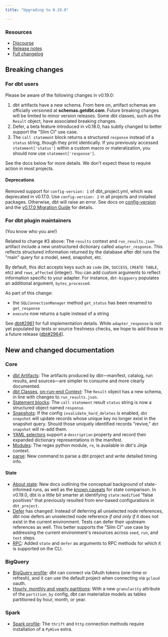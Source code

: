 ```yaml
---
title: "Upgrading to 0.19.0"

---
```


### Resources

- [Discourse](https://discourse.getdbt.com/t/1951)
- [Release notes](https://github.com/dbt-labs/dbt-core/releases/tag/v0.19.0)
- [Full changelog](https://github.com/dbt-labs/dbt-core/blob/0.19.latest/CHANGELOG.md)

## Breaking changes

### For dbt users

Please be aware of the following changes in v0.19.0:

1. dbt artifacts have a new schema. From here on, artifact schemas are officially versioned at **schemas.getdbt.com**. Future breaking changes will be limited to minor version releases. Some dbt classes, such as the `Result` object, have associated breaking changes.
2. Defer, a beta feature introduced in v0.18.0, has subtly changed to better support the "Slim CI" use case.
3. The `call statement` block returns a structured `response` instead of a `status` string, though they print identically. If you previously accessed `statement['status']` within a custom macro or materalization, you should now use `statement['response']`.

See the docs below for more details. We don't expect these to require action in most projects.

#### Deprecations

Removed support for `config-version: 1` of dbt_project.yml, which was deprecated in v0.17.0. Use `config-version: 2` in all projects and installed packages. Otherwise, dbt will raise an error. See docs on [config-version](/reference/project-configs/config-version) and the [v0.17.0 Migration Guide](/guides/migration/versions) for details.

### For dbt plugin maintainers

(You know who you are!)

Related to change #3 above: The `results` context and `run_results.json` artifact include a new unstructured dictionary called `adapter_response`. This reflects structured information returned by the database after dbt runs the "main" query for a model, seed, snapshot, etc.

By default, this dict accepts keys such as `code` (`OK`, `SUCCESS`, `CREATE TABLE`, etc) and `rows_affected` (integer). You can add custom arguments to reflect information specific to your adapter. For instance, `dbt-bigquery` populates an additional argument, `bytes_processed`.

As part of this change:
- the `SQLConnectionManager` method `get_status` has been renamed to `get_response`
- `execute` now returns a tuple instead of a string

See [dbt#2961](https://github.com/dbt-labs/dbt-core/pull/2961) for full implementation details. While `adapter_response` is not yet populated by tests or source freshness checks, we hope to add those in a future release ([dbt#2964](https://github.com/dbt-labs/dbt-core/issues/2964)).

## New and changed documentation

### Core
- [dbt Artifacts](/docs/deploy/artifacts): The <Term id="json" /> artifacts produced by dbt—manifest, catalog, run results, and sources—are simpler to consume and more clearly documented.
- [dbt Classes](/reference/dbt-classes#result-objects), [on-run-end Context](/reference/dbt-jinja-functions/on-run-end-context#results): The `Result` object has a new schema, in line with changes to `run_results.json`.
- [Statement blocks](/reference/dbt-jinja-functions/statement-blocks): The `call statement` result `status` string is now a structured object named `response`.
- [Snapshots](/docs/build/snapshots#snapshot-configurations): If the config `invalidate_hard_deletes` is enabled, `dbt snapshot` will update records whose unique key no longer exist in the snapshot query. Should those uniquely identified records "revive," `dbt snapshot` will re-add them.
- [YAML selectors](/reference/node-selection/yaml-selectors) support a `description` property and record their expanded dictionary representations in the manifest.
- [Modules](/reference/dbt-jinja-functions/modules): The regex python module, `re`, is available in dbt's Jinja context.
- [parse](/reference/commands/parse): New command to parse a dbt project and write detailed timing info.

#### State
- [About state](/docs/deploy/project-state): New docs outlining the conceptual background of state-informed runs, as well as the [known caveats](/reference/node-selection/state-comparison-caveats) for state comparison. In v0.19.0, dbt is a little bit smarter at identifying `state:modified` "false positives" that previously resulted from env-based configurations in `dbt_project`.
- [Defer](/reference/node-selection/defer) has changed: Instead of deferring all unselected node references, dbt now defers an unselected node reference _if and only if_ it does not exist in the current environment. Tests can defer their upstream references as well. This better supports the "Slim CI" use case by addressing the current environment's resources across `seed`, `run`, and `test` steps.
- [RPC](/reference/commands/rpc): Added `state` and `defer` as arguments to RPC methods for which it is supported on the CLI.

### BigQuery
- [BigQuery profile](/docs/core/connect-data-platform/bigquery-setup): dbt can connect via OAuth tokens (one-time or refresh), and it can use the default project when connecting via `gcloud` oauth.
- [Hourly, monthly and yearly partitions](/reference/resource-configs/bigquery-configs#partitioning-by-a-date-or-timestamp): With a new `granularity` attribute of the `partition_by` config, dbt can materialize models as tables partitioned by hour, month, or year.

### Spark
- [Spark profile](/docs/core/connect-data-platform/spark-setup): The `thrift` and `http` connection methods require installation of a `PyHive` extra.
